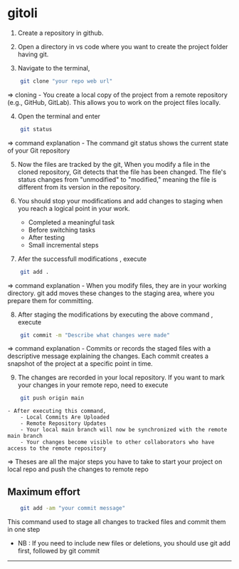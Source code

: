 # gitoli
1. Create a repository in github.

2. Open a directory in vs code where you want to create the project folder having git.

3. Navigate to the terminal, 
```bash
    git clone "your repo web url"
```
⇒ cloning
    - You create a local copy of the project from a remote repository (e.g., GitHub, GitLab). This allows you to work on the project    files locally.

4. Open the terminal and enter
```bash
    git status
```
⇒ command explanation
    - The command git status shows the current state of your Git repository

5. Now the files are tracked by the git, When you modify a file in the cloned repository, Git detects that the file has been changed. The file's status changes from "unmodified" to "modified," meaning the file is different from its version in the repository.

6. You should stop your modifications and add changes to staging when you reach a logical point in your work. 
    - Completed a meaningful task
    - Before switching tasks
    - After testing
    - Small incremental steps

7. Afer the successfull modifications , execute 
```bash
    git add .
```
⇒ command explanation
    - When you modify files, they are in your working directory. git add moves these changes to the staging area, where you prepare them for committing.

8. After staging the modifications by executing the above command , execute
```bash
    git commit -m "Describe what changes were made"
```
⇒ command explanation
    - Commits or records the staged files with a descriptive message explaining the changes. Each commit creates a snapshot of the project at a specific point in time.

9. The changes are recorded in your local repository. If you want to mark your changes in your remote repo, need to execute
```bash
    git push origin main
```
    - After executing this command,
        - Local Commits Are Uploaded
        - Remote Repository Updates
        - Your local main branch will now be synchronized with the remote main branch
        - Your changes become visible to other collaborators who have access to the remote repository

⇒ Theses are all the major steps you have to take to start your project on local repo and push the changes to remote repo


## Maximum effort
```bash
    git add -am "your commit message"
```
This command used to stage all changes to tracked files and commit them in one step

- NB : If you need to include new files or deletions, you should use git add first, followed by git commit

***

